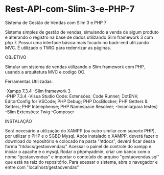 # Rest-API-com-Slim-3-e-PHP-7
Sistema de Gestão de Vendas com Slim 3 e PHP 7

Sistema simples de gestão de vendas, simulando a venda de algum produto e alterando o registro na base de dados utilizando Slim framework 3
com php 7. Possui uma interface básica mais focado no back-end utilizando MVC. É utilizado o TWIG para redenrizar as páginas.

OBJETIVO

Simular um sistema de vendas utilizando o Slim framework com PHP, usando a arquitetura MVC e codigo OO.

Ferramentas Utilizadas:

 -Xampp 7.3.4
 -Slim framework 3      
 -PHP 7.3.4
 -Visua Studio Code: Extensões:
      Code Runner;
      DotENV;
      EditorConfig for VSCode;
      PHP Debug;
      PHP DocBlocker;
      PHP Getters & Setters;
      PHP Intelephense;
      PHP Namespace Resolver;
-Insonia(para testes)
-Slim Extensões:
      Twig
-Composer


INSTALAÇÃO 

Será necesário a utilização do XAMPP (ou outro similar com suporte PHP), por utilizar o PHP e o SGBD Mysql.
Após instalado o XAMPP, deverá fazer o download do repositório e colocado na pasta "htdocs", deverá ficar dessa forma "htdocs/gestaovendas/"
Acessar o painel de controle do xampp e iniciar o apache e o mysql.
Rodar o phpmyadmin, criar um banco com o nome "gestaovendas" e importar o conteúdo do arquivo "gestaovendas.sql" que está na raíz do repositório.
Para acessar o sistema, abra o navegador e entre com "localhost/gestaovendas"


      
      
